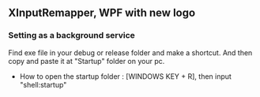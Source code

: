 ## XInputRemapper, WPF with new logo
### Setting as a background service
Find exe file in your debug or release folder and make a shortcut.
And then copy and paste it at "Startup" folder on your pc.
* How to open the startup folder : [WINDOWS KEY + R], then input "shell:startup"
